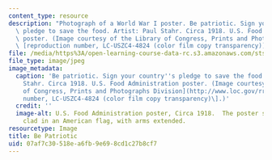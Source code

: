 ```yaml
---
content_type: resource
description: "Photograph of a World War I poster. Be patriotic. Sign your country's\
  \ pledge to save the food. Artist: Paul Stahr. Circa 1918. U.S. Food Administration\
  \ poster. (Image courtesy of the Library of Congress, Prints and Photographs Division\
  \ [reproduction number, LC-USZC4-4824 (color film copy transparency)].)\r\n"
file: /media/https%3A/open-learning-course-data-rc.s3.amazonaws.com/sts-429-food-and-power-in-the-twentieth-century-spring-2005/07af7c30518ea6fb9e698cd1c27b8cf7_sts-429s05.jpg
file_type: image/jpeg
image_metadata:
  caption: 'Be patriotic. Sign your country''s pledge to save the food. Artist: Paul
    Stahr. Circa 1918. U.S. Food Administration poster. (Image courtesy of the [Library
    of Congress, Prints and Photographs Division](http://www.loc.gov/rr/print) \[reproduction
    number, LC-USZC4-4824 (color film copy transparency)\].)'
  credit: ''
  image-alt: U.S. Food Administration poster, Circa 1918.  The poster shows a woman
    clad in an American flag, with arms extended.
resourcetype: Image
title: Be Patriotic
uid: 07af7c30-518e-a6fb-9e69-8cd1c27b8cf7
---
```

